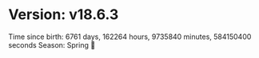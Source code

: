 # Version: v18.6.3
Time since birth: 6761 days, 162264 hours, 9735840 minutes, 584150400 seconds
Season: Spring 🌸
